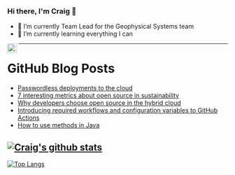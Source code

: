 ### Hi there, I'm Craig 👋

<!--
**CraigTeelFugro/CraigTeelFugro** is a ✨ _special_ ✨ repository because its `README.md` (this file) appears on your GitHub profile.

Here are some ideas to get you started:
-->

- 🔭 I’m currently Team Lead for the Geophysical Systems team
- 🌱 I’m currently learning everything I can

[<img align="left" alt="Craig Teel | LinkedIn" width="22px" src="https://cdn.jsdelivr.net/npm/simple-icons@v3/icons/linkedin.svg" />][linkedin]

---

# GitHub Blog Posts

<!-- BLOG-POST-LIST:START -->
- [Passwordless deployments to the cloud](https://github.blog/2023-01-11-passwordless-deployments-to-the-cloud/)
- [7 interesting metrics about open source in sustainability](https://opensource.com/article/23/1/open-source-sustainability)
- [Why developers choose open source in the hybrid cloud](https://opensource.com/article/23/1/open-source-hybrid-cloud)
- [Introducing required workflows and configuration variables to GitHub Actions](https://github.blog/2023-01-10-introducing-required-workflows-and-configuration-variables-to-github-actions/)
- [How to use methods in Java](https://opensource.com/article/23/1/java-methods)
<!-- BLOG-POST-LIST:END -->

## [![Craig's github stats](https://github-readme-stats.vercel.app/api?username=craigteelfugro&show_icons=true&theme=radical)](https://github.com/anuraghazra/github-readme-stats)


[linkedin]: https://linkedin.com/in/craig-teel-b8786771
[![Top Langs](https://github-readme-stats.vercel.app/api/top-langs/?username=craigteelfugro&layout=compact)](https://github.com/anuraghazra/github-readme-stats)

